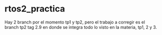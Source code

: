 # rtos2_practica

Hay 2 branch por el momento tp1 y tp2, pero el trabajo a corregir es el branch tp2 tag 2.9 en donde se integra todo lo visto en la materia, tp1, 2 y 3. 

